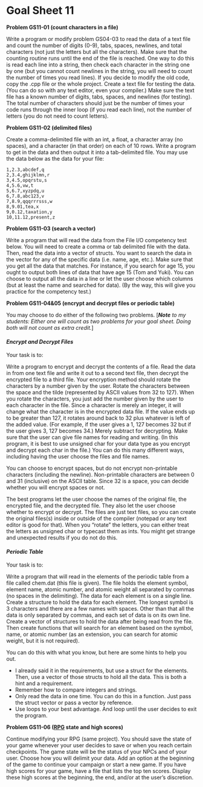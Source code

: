 # Goal Sheet 11

**Problem GS11-01 (count characters in a file)**

Write a program or modify problem GS04-03 to read the data of a text file and count the number of digits (0-9), tabs, spaces, newlines, and total characters (not just the letters but all the characters).  Make sure that the counting routine runs until the end of the file is reached.  One way to do this is read each line into a string, then check each character in the string one by one (but you cannot count newlines in the string, you will need to count the number of times you read lines).  If you decide to modify the old code, copy the .cpp file or the whole project.  Create a text file for testing the data.  (You can do so with any text editor, even your compiler.)  Make sure the text file has a known number of digits, tabs, spaces, and newlines (for testing).  The total number of characters should just be the number of times your code runs through the inner loop (if you read each line), not the number of letters (you do not need to count letters).

**Problem GS11-02 (delimited files)**

Create a comma-delimited file with an int, a float, a character array (no spaces), and a character (in that order) on each of 10 rows.  Write a program to get in the data and then output it into a tab-delimited file.  You may use the data below as the data for your file:
```
1,2.3,abcdef,q
2,3.4,ghijklmn,r
3,4.5,opqrstu,s
4,5.6,vw,t
5,6.7,xyzpdq,u
6,7.8,abc123,v
7,8.9,qqqrrrsss,w
8,9.01,tea,x
9,0.12,taxation,y
10,11.12,present,z
```

**Problem GS11-03 (search a vector)**

Write a program that will read the data from the File I/O competency test below.  You will need to create a comma or tab delimited file with the data.  Then, read the data into a vector of structs.   You want to search the data in the vector for any of the specific data (i.e. name, age, etc.).  Make sure that you get all the data that matches.  For instance, if you search for age 15, you ought to output both lines of data that have age 15 (Tom and Yuki).  You can choose to output all the data in a line or let the user choose which columns (but at least the name and searched for data).  (By the way, this will give you practice for the competency test.)

**Problem GS11-04&05 (encrypt and decrypt files or periodic table)**

You may choose to do either of the following two problems.  [_**Note** to my students: Either one will count as two problems for your goal sheet.  Doing both will not count as extra credit._]

#### _Encrypt and Decrypt Files_

Your task is to:

Write a program to encrypt and decrypt the contents of a file.  Read the data in from one text file and write it out to a second text file, then decrypt the encrypted file to a third file.  Your encryption method should rotate the characters by a number given by the user.  Rotate the characters between the space and the tilde (represented by ASCII values from 32 to 127).  When you rotate the characters, you just add the number given by the user to each character in the file.  Since a character is merely an integer, it will change what the character is in the encrypted data file.  If the value ends up to be greater than 127, it rotates around back to 32 plus whatever is left of the added value. (For example, if the user gives a 1, 127 becomes 32 but if the user gives 3, 127 becomes 34.)  Merely subtract for decrypting.  Make sure that the user can give file names for reading and writing.  (In this program, it is best to use unsigned char for your data type as you encrypt and decrypt each char in the file.)  You can do this many different ways, including having the user choose the files and file names.

You can choose to encrypt spaces, but do not encrypt non-printable characters (including the newline).  Non-printable characters are between 0 and 31 (inclusive) on the ASCII table.  Since 32 is a space, you can decide whether you will encrypt spaces or not.  

The best programs let the user choose the names of the original file, the encrypted file, and the decrypted file.  They also let the user choose whether to encrypt or decrypt.  The files are just text files, so you can create the original files(s) inside or outside of the compiler (notepad or any text editor is good for that).  When you “rotate” the letters, you can either treat the letters as unsigned char or typecast them as ints.  You might get strange and unexpected results if you do not do this.

#### _Periodic Table_

Your task is to:

Write a program that will read in the elements of the periodic table from a file called chem.dat (this file is given).  The file holds the element symbol, element name, atomic number, and atomic weight all separated by commas (no spaces in the delimiting).  The data for each element is on a single line.  Create a structure to hold the data for each element.  The longest symbol is 3 characters and there are a few names with spaces.  Other than that all the data is only separated by commas, and each set of data is on its own line.  Create a vector of structures to hold the data after being read from the file.  Then create functions that will search for an element based on the symbol, name, or atomic number (as an extension, you can search for atomic weight, but it is not required).

You can do this with what you know, but here are some hints to help you out.

*	I already said it in the requirements, but use a struct for the elements.  Then, use a vector of those structs to hold all the data.  This is both a hint and a requirement.
*	Remember how to compare integers and strings.
*	Only read the data in one time.  You can do this in a function.  Just pass the struct vector or pass a vector by reference.
*	Use loops to your best advantage.  And loop until the user decides to exit the program.

**Problem GS11-06 ([RPG](https://github.com/MichaelTMiyoshi/CPPwithMiyoshi/blob/master/Problems/RPG_Requirements.md) state and high scores)**

Continue modifying your RPG (same project).  You should save the state of your game whenever your user decides to save or when you reach certain checkpoints.  The game state will be the status of your NPCs and of your user.  Choose how you will delimit your data.  Add an option at the beginning of the game to continue your campaign or start a new game.  If you have high scores for your game, have a file that lists the top ten scores.  Display these high scores at the beginning, the end, and/or at the user’s discretion.
